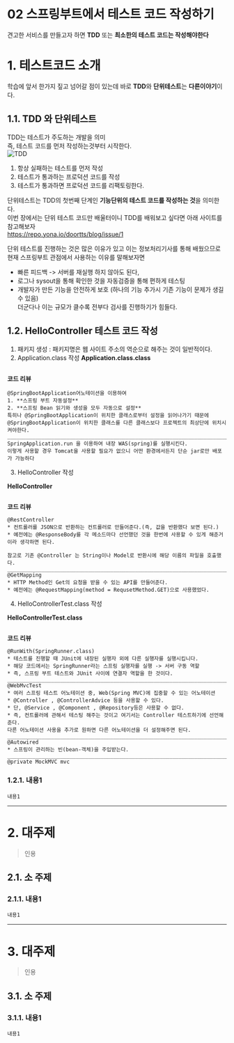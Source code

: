 02 스프링부트에서 테스트 코드 작성하기
=======================
견고한 서비스를 만들고자 하면 **TDD** 또는 **최소한의 테스트 코드는 작성해야한다**   
# 1. 테스트코드 소개
학습에 앞서 한가지 짚고 넘어갈 점이 있는데 바로 **TDD**와 **단위테스트**는 **다른이야기**이다.   

## 1.1. TDD 와 단위테스트
TDD는 테스트가 주도하는 개발을 의미     
즉, 테스트 코드를 먼저 작성하는것부터 시작한다.     
![TDD](https://user-images.githubusercontent.com/50267433/79682794-2821da80-8260-11ea-87eb-61cd1eef3b80.png)

1. 항상 실패하는 테스트를 먼저 작성   
2. 테스트가 통과하는 프로덕션 코드를 작성    
3. 테스트가 통과하면 프로덕션 코드를 리팩토링한다.    
   
단위테스트는 TDD의 첫번째 단계인 **기능단위의 테스트 코드를 작성하는 것**을 의미한다.     
이번 장에서는 단위 테스트 코드만 배울터이니 TDD를 배워보고 싶다면 아래 사이트를 참고해보자        
https://repo.yona.io/doortts/blog/issue/1

단위 테스트를 진행하는 것은 많은 이유가 있고 이는 정보처리기사를 통해 배웠으므로     
현재 스프링부트 관점에서 사용하는 이유를 말해보자면        

* 빠른 피드백 -> 서버를 재실행 하지 않아도 된다,  
* 로그나 sysout을 통해 확인한 것을 자동검증을 통해 편하게 테스팅   
* 개발자가 만든 기능을 안전하게 보호 (하나의 기능 추가시 기존 기능이 문제가 생길 수 있음)   
더군다나 이는 규모가 클수록 전부다 검사를 진행하기가 힘들다.   
  
## 1.2. HelloController 테스트 코드 작성 
1. 패키지 생성 : 패키지명은 웹 사이트 주소의 역순으로 해주는 것이 일반적이다.    
2. Application.class 작성 
**Application.class.class**
```java

```
**코드 리뷰**
```
@SpringBootApplication어노테이션을 이용하여      
1. **스프링 부트 자동설정**    
2. **스프링 Bean 읽기와 생성을 모두 자동으로 설정**       
특히나 @SpringBootApplication이 위치한 클래스로부터 설정을 읽어나가기 때문에        
@SpringBootApplication이 위치한 클래스를 다른 클래스보다 프로젝트의 최상단에 위치시켜야한다.        
___________________________________________________________________________________________________   
SpringApplication.run 을 이용하여 내장 WAS(spring)를 실행시킨다.        
이렇게 사용할 경우 Tomcat을 사용할 필요가 없으니 어떤 환경에서든지 단순 jar로만 배포가 가능하다
```

3. HelloController 작성    
    
**HelloController**
```java

```
**코드 리뷰**
```
@RestController
* 컨트롤러를 JSON으로 반환하는 컨트롤러로 만들어준다.(즉, 값을 반환했다 보면 된다.)
* 예전에는 @ResponseBody를 각 메소드마다 선언했던 것을 한번에 사용할 수 있게 해준거이라 생각하면 된다.

참고로 기존 @Controller 는 String이나 Model로 반환시에 해당 이름의 파일을 호출했다.  
___________________________________________________________________________________________________
@GetMapping
* HTTP Method인 Get의 요청을 받을 수 있는 API를 만들어준다.  
* 예전에는 @RequestMapping(method = RequsetMethod.GET)으로 사용했었다.  
```
4. HelloControllerTest.class 작성    
    
**HelloControllerTest.class**
```java
```
**코드 리뷰**
```
@RunWith(SpringRunner.class)
* 테스트를 진행할 때 JUnit에 내장된 실행자 외에 다른 실행자를 실행시킵니다.  
* 해당 코드에서는 SpringRunner라는 스프링 실행자를 실행 -> 서버 구동 역할
* 즉, 스프링 부트 테스트와 JUnit 사이에 연결자 역할을 한 것이다.  
___________________________________________________________________________________________________
@WebMvcTest
* 여러 스프링 테스트 어노테이션 중, Web(Spring MVC)에 집중할 수 있는 어노테이션 
* @Controller , @ControllerAdvice 등을 사용할 수 있다.     
* 단, @Service , @Component , @Repository등은 사용할 수 없다.   
* 즉, 컨트롤러에 관해서 테스팅 해주는 것이고 여기서는 Controller 테스트하기에 선언해준다.     
다른 어노테이션 사용을 추가로 원하면 다른 어노테이션을 더 설정해주면 된다.
___________________________________________________________________________________________________
@Autowired
* 스프링이 관리하는 빈(bean-객체)을 주입받는다.
___________________________________________________________________________________________________
@private MockMVC mvc

```

### 1.2.1. 내용1
```
내용1
```

***
# 2. 대주제
> 인용
## 2.1. 소 주제
### 2.1.1. 내용1
```
내용1
```   

***
# 3. 대주제
> 인용
## 3.1. 소 주제
### 3.1.1. 내용1
```
내용1
```
